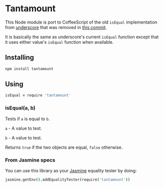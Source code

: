 # Tantamount

This Node module is port to CoffeeScript of the old `isEqual` implementation
from [underscore](http://underscorejs.org/#isEqual) that was removed in
[this commit](https://github.com/documentcloud/underscore/commit/f97783bd177e9f2fad49eadf1ae19c303150c647).

It is basically the same as underscore's current `isEqual` function except that
it uses either value's `isEqual` function when available.

## Installing

```sh
npm install tantamount
```

## Using

```coffeescript
isEqual = require 'tantamount'
```

### isEqual(a, b)

Tests if `a` is equal to `b`.

`a` - A value to test.

`b` - A value to test.

Returns `true` if the two objects are equal, `false` otherwise.

### From Jasmine specs

You can use this library as your [Jasmine](https://github.com/pivotal/jasmine)
equality tester by doing:

```coffeescript
jasmine.getEnv().addEqualityTester(require('tantamount'))
```
